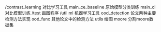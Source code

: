 /contrast_learning 对比学习工具
    main_ce_baseline 原始模型分类训练
    main_cl 对比模型训练
/test 画图程序
/util
    ml 机器学习工具
    ood_detection 论文两种主要检测方法实现
    ood_func 其他论文中的检测方法
    utils 绘图
moore 分割moore数据集
    